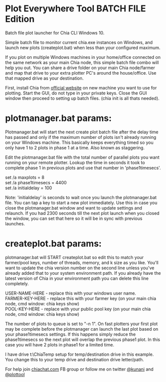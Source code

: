 # Plot Everywhere Tool BATCH FILE Edition
Batch file plot launcher for Chia CLI Windows 10.

Simple batch file to monitor current chia.exe instances on Windows, and launch new plots (createplot.bat) when less than your configured maximum.

If you plot on multiple Windows machines in your home/office connected on the same network as your main Chia node, this simple batch file combo will help you out. You can share a drive folder on your main Chia node/farmer and map that drive to your extra plotter PC's around the house/office. Use that mapped drive as your destination.

First, install Chia from <a href="https://chia.net">official website</a> on new machine you want to use for plotting. Start the GUI, do not type in your private keys. Close the GUI window then proceed to setting up batch files. (chia init is all thats needed).  

# plotmanager.bat params: 

Plotmanager.bat will start the next create plot batch file after the delay time has passed and only if the maximum number of plots isn't already running on your Windows machine. This basically keeps everything timed so you only have 1 to 2 plots in phase 1 at a time. Also known as staggering.

Edit the plotmanager.bat file with the total number of parallel plots you want running on your remote plotter. Lookup the time in seconds it took to complete phase 1 in previous plots and use that number in 'phase1timesecs'. 

set /a maxplots = 8  
set /a phase1timesecs = 4400   
set /a initialdelay = 100   

Note: 'initialdelay' is seconds to wait once you launch the plotmanager.bat file. You can tap a key to start a new plot immediately. Use this in case you close the plotmanager.bat window and want to update settings and relaunch. If you had 2300 seconds till the next plot launch when you closed the window, you can set that here so it will be in sync with previous launches.

# createplot.bat params:

plotmanager.bat will START createplot.bat so edit this to match your farmer/pool keys, number of threads, memory, and k size as you like. You'll want to update the chia version number on the second line unless you've already added that to your system environment path. If you already have the latest version of Chia in your environment path you can delete this line completely.

USER-NAME-HERE - replace this with your windows user name.  
FARMER-KEY-HERE - replace this with your farmer key (on your main chia node, cmd window: chia keys show)  
POOL-KEY-HERE - replace with your public pool key (on your main chia node, cmd window: chia keys show)  

The number of plots to queue is set to "-n 1". On fast plotters your first plot may be complete before the plotmanager can launch the last plot based on your phase1timesecs settings. If this happens simply reduce the phase1timesecs so the next plot will overlap the previous phase1 plot. In this case you will have 2 plots in phase1 for a limited time.

I have drive t:\ChiaTemp setup for temp/destination drive in this example. You change this to your temp drive and destination drive letter/path.  

For help join <a href="http://chiachat.com">chiachat.com</a> FB group or follow me on twitter <a href="https://twitter.com/kunani">@kunani</a> and <a href="https://twitter.com/plottool">@plottool</a>
